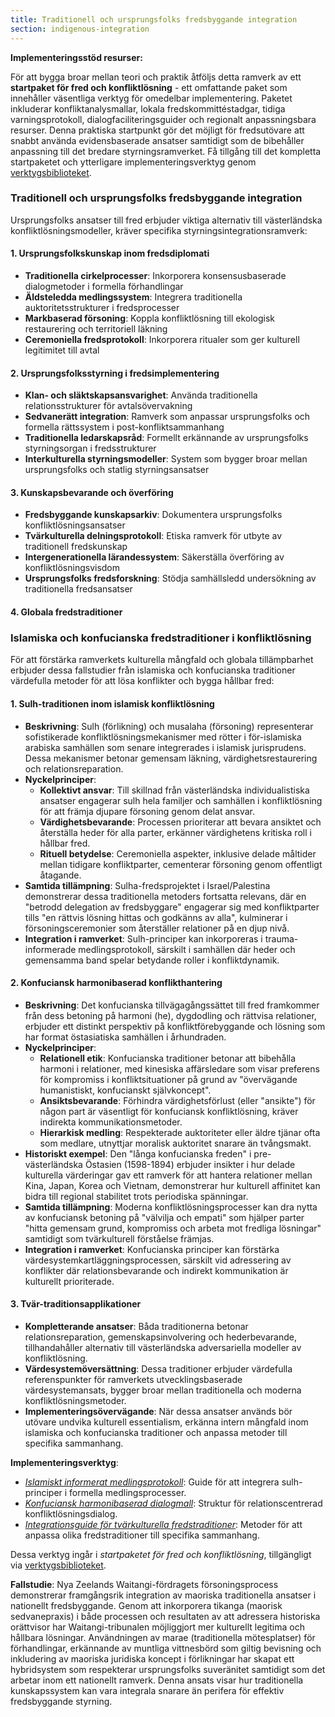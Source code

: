 ```yaml
---
title: Traditionell och ursprungsfolks fredsbyggande integration
section: indigenous-integration
---
```


**Implementeringsstöd resurser:**

För att bygga broar mellan teori och praktik åtföljs detta ramverk av ett **startpaket för fred och konfliktlösning** - ett omfattande paket som innehåller väsentliga verktyg för omedelbar implementering. Paketet inkluderar konfliktanalysmallar, lokala fredskommittéstadgar, tidiga varningsprotokoll, dialogfaciliteringsguider och regionalt anpassningsbara resurser. Denna praktiska startpunkt gör det möjligt för fredsutövare att snabbt använda evidensbaserade ansatser samtidigt som de bibehåller anpassning till det bredare styrningsramverket. Få tillgång till det kompletta startpaketet och ytterligare implementeringsverktyg genom [verktygsbiblioteket](/frameworks/tools/peace).

### Traditionell och ursprungsfolks fredsbyggande integration

Ursprungsfolks ansatser till fred erbjuder viktiga alternativ till västerländska konfliktlösningsmodeller, kräver specifika styrningsintegrationsramverk:

#### 1. Ursprungsfolkskunskap inom fredsdiplomati
- **Traditionella cirkelprocesser**: Inkorporera konsensusbaserade dialogmetoder i formella förhandlingar
- **Äldsteledda medlingssystem**: Integrera traditionella auktoritetsstrukturer i fredsprocesser
- **Markbaserad försoning**: Koppla konfliktlösning till ekologisk restaurering och territoriell läkning
- **Ceremoniella fredsprotokoll**: Inkorporera ritualer som ger kulturell legitimitet till avtal

#### 2. Ursprungsfolksstyrning i fredsimplementering
- **Klan- och släktskapsansvarighet**: Använda traditionella relationsstrukturer för avtalsövervakning
- **Sedvanerätt integration**: Ramverk som anpassar ursprungsfolks och formella rättssystem i post-konfliktsammanhang
- **Traditionella ledarskapsråd**: Formellt erkännande av ursprungsfolks styrningsorgan i fredsstrukturer
- **Interkulturella styrningsmodeller**: System som bygger broar mellan ursprungsfolks och statlig styrningsansatser

#### 3. Kunskapsbevarande och överföring
- **Fredsbyggande kunskapsarkiv**: Dokumentera ursprungsfolks konfliktlösningsansatser
- **Tvärkulturella delningsprotokoll**: Etiska ramverk för utbyte av traditionell fredskunskap
- **Intergenerationella lärandessystem**: Säkerställa överföring av konfliktlösningsvisdom
- **Ursprungsfolks fredsforskning**: Stödja samhällsledd undersökning av traditionella fredsansatser

#### 4. Globala fredstraditioner

### Islamiska och konfucianska fredstraditioner i konfliktlösning

För att förstärka ramverkets kulturella mångfald och globala tillämpbarhet erbjuder dessa fallstudier från islamiska och konfucianska traditioner värdefulla metoder för att lösa konflikter och bygga hållbar fred:

#### 1. Sulh-traditionen inom islamisk konfliktlösning
- **Beskrivning**: Sulh (förlikning) och musalaha (försoning) representerar sofistikerade konfliktlösningsmekanismer med rötter i för-islamiska arabiska samhällen som senare integrerades i islamisk jurisprudens. Dessa mekanismer betonar gemensam läkning, värdighetsrestaurering och relationsreparation.
- **Nyckelprinciper**:
  - **Kollektivt ansvar**: Till skillnad från västerländska individualistiska ansatser engagerar sulh hela familjer och samhällen i konfliktlösning för att främja djupare försoning genom delat ansvar.
  - **Värdighetsbevarande**: Processen prioriterar att bevara ansiktet och återställa heder för alla parter, erkänner värdighetens kritiska roll i hållbar fred.
  - **Rituell betydelse**: Ceremoniella aspekter, inklusive delade måltider mellan tidigare konfliktparter, cementerar försoning genom offentligt åtagande.
- **Samtida tillämpning**: Sulha-fredsprojektet i Israel/Palestina demonstrerar dessa traditionella metoders fortsatta relevans, där en "betrodd delegation av fredsbyggare" engagerar sig med konfliktparter tills "en rättvis lösning hittas och godkänns av alla", kulminerar i försoningsceremonier som återställer relationer på en djup nivå.
- **Integration i ramverket**: Sulh-principer kan inkorporeras i trauma-informerade medlingsprotokoll, särskilt i samhällen där heder och gemensamma band spelar betydande roller i konfliktdynamik.

#### 2. Konfuciansk harmonibaserad konflikthantering
- **Beskrivning**: Det konfucianska tillvägagångssättet till fred framkommer från dess betoning på harmoni (he), dygdodling och rättvisa relationer, erbjuder ett distinkt perspektiv på konfliktförebyggande och lösning som har format östasiatiska samhällen i århundraden.
- **Nyckelprinciper**:
  - **Relationell etik**: Konfucianska traditioner betonar att bibehålla harmoni i relationer, med kinesiska affärsledare som visar preferens för kompromiss i konfliktsituationer på grund av "övervägande humanistiskt, konfucianskt självkoncept".
  - **Ansiktsbevarande**: Förhindra värdighetsförlust (eller "ansikte") för någon part är väsentligt för konfuciansk konfliktlösning, kräver indirekta kommunikationsmetoder.
  - **Hierarkisk medling**: Respekterade auktoriteter eller äldre tjänar ofta som medlare, utnyttjar moralisk auktoritet snarare än tvångsmakt.
- **Historiskt exempel**: Den "långa konfucianska freden" i pre-västerländska Östasien (1598-1894) erbjuder insikter i hur delade kulturella värderingar gav ett ramverk för att hantera relationer mellan Kina, Japan, Korea och Vietnam, demonstrerar hur kulturell affinitet kan bidra till regional stabilitet trots periodiska spänningar.
- **Samtida tillämpning**: Moderna konfliktlösningsprocesser kan dra nytta av konfuciansk betoning på "välvilja och empati" som hjälper parter "hitta gemensam grund, kompromiss och arbeta mot fredliga lösningar" samtidigt som tvärkulturell förståelse främjas.
- **Integration i ramverket**: Konfucianska principer kan förstärka värdesystemkartläggningsprocessen, särskilt vid adressering av konflikter där relationsbevarande och indirekt kommunikation är kulturellt prioriterade.

#### 3. Tvär-traditionsapplikationer
- **Kompletterande ansatser**: Båda traditionerna betonar relationsreparation, gemenskapsinvolvering och hederbevarande, tillhandahåller alternativ till västerländska adversariella modeller av konfliktlösning.
- **Värdesystemöversättning**: Dessa traditioner erbjuder värdefulla referenspunkter för ramverkets utvecklingsbaserade värdesystemansats, bygger broar mellan traditionella och moderna konfliktlösningsmetoder.
- **Implementeringsövervägande**: När dessa ansatser används bör utövare undvika kulturell essentialism, erkänna intern mångfald inom islamiska och konfucianska traditioner och anpassa metoder till specifika sammanhang.

**Implementeringsverktyg**:
- *[Islamiskt informerat medlingsprotokoll](/frameworks/tools/peace/islamic-mediation-protocol-en.pdf)*: Guide för att integrera sulh-principer i formella medlingsprocesser.
- *[Konfuciansk harmonibaserad dialogmall](/frameworks/tools/peace/confucian-dialogue-template-en.pdf)*: Struktur för relationscentrerad konfliktlösningsdialog.
- *[Integrationsguide för tvärkulturella fredstraditioner](/frameworks/tools/peace/cross-cultural-integration-guide-en.pdf)*: Metoder för att anpassa olika fredstraditioner till specifika sammanhang.

Dessa verktyg ingår i *startpaketet för fred och konfliktlösning*, tillgängligt via [verktygsbiblioteket](/frameworks/tools/peace).

**Fallstudie**: Nya Zeelands Waitangi-fördragets försoningsprocess demonstrerar framgångsrik integration av maoriska traditionella ansatser i nationellt fredsbyggande. Genom att inkorporera tikanga (maorisk sedvanepraxis) i både processen och resultaten av att adressera historiska orättvisor har Waitangi-tribunalen möjliggjort mer kulturellt legitima och hållbara lösningar. Användningen av marae (traditionella mötesplatser) för förhandlingar, erkännande av muntliga vittnesbörd som giltig bevisning och inkludering av maoriska juridiska koncept i förlikningar har skapat ett hybridsystem som respekterar ursprungsfolks suveränitet samtidigt som det arbetar inom ett nationellt ramverk. Denna ansats visar hur traditionella kunskapssystem kan vara integrala snarare än perifera för effektiv fredsbyggande styrning.
